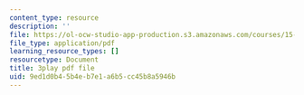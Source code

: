 ```yaml
---
content_type: resource
description: ''
file: https://ol-ocw-studio-app-production.s3.amazonaws.com/courses/15-s21-nuts-and-bolts-of-business-plans-january-iap-2014/9ed1d0b45b4eb7e1a6b5cc45b8a5946b_ZcPNcoTbkIU.pdf
file_type: application/pdf
learning_resource_types: []
resourcetype: Document
title: 3play pdf file
uid: 9ed1d0b4-5b4e-b7e1-a6b5-cc45b8a5946b
---
```

